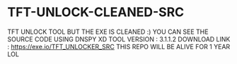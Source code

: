 # TFT-UNLOCK-CLEANED-SRC
TFT UNLOCK TOOL BUT THE EXE IS CLEANED :)
YOU CAN SEE THE SOURCE CODE USING DNSPY XD 
TOOL VERSION : 3.1.1.2 
DOWNLOAD LINK : https://exe.io/TFT_UNLOCKER_SRC
THIS REPO WILL BE ALIVE FOR 1 YEAR LOL
